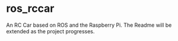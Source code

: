 ros_rccar
=========
An RC Car based on ROS and the Raspberry Pi.
The Readme will be extended as the project progresses.
